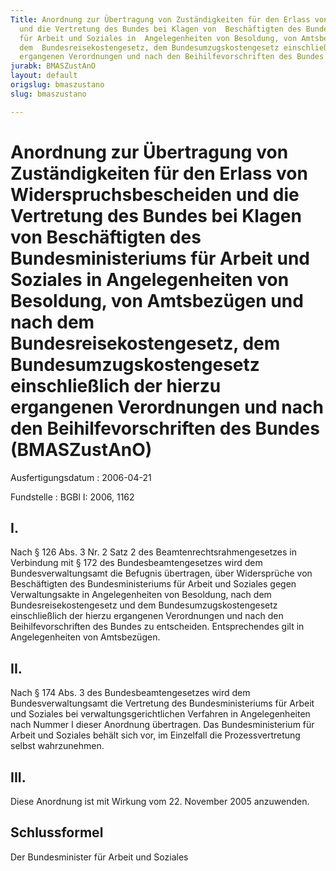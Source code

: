 ```yaml
---
Title: Anordnung zur Übertragung von Zuständigkeiten für den Erlass von  Widerspruchsbescheiden
  und die Vertretung des Bundes bei Klagen von  Beschäftigten des Bundesministeriums
  für Arbeit und Soziales in  Angelegenheiten von Besoldung, von Amtsbezügen und nach
  dem  Bundesreisekostengesetz, dem Bundesumzugskostengesetz einschließlich der  hierzu
  ergangenen Verordnungen und nach den Beihilfevorschriften des Bundes
jurabk: BMASZustAnO
layout: default
origslug: bmaszustano
slug: bmaszustano

---
```


# Anordnung zur Übertragung von Zuständigkeiten für den Erlass von  Widerspruchsbescheiden und die Vertretung des Bundes bei Klagen von  Beschäftigten des Bundesministeriums für Arbeit und Soziales in  Angelegenheiten von Besoldung, von Amtsbezügen und nach dem  Bundesreisekostengesetz, dem Bundesumzugskostengesetz einschließlich der  hierzu ergangenen Verordnungen und nach den Beihilfevorschriften des Bundes (BMASZustAnO)

Ausfertigungsdatum
:   2006-04-21

Fundstelle
:   BGBl I: 2006, 1162



## I.

Nach § 126 Abs. 3 Nr. 2 Satz 2 des Beamtenrechtsrahmengesetzes in
Verbindung mit § 172 des Bundesbeamtengesetzes wird dem
Bundesverwaltungsamt die Befugnis übertragen, über Widersprüche von
Beschäftigten des Bundesministeriums für Arbeit und Soziales gegen
Verwaltungsakte in Angelegenheiten von Besoldung, nach dem
Bundesreisekostengesetz und dem Bundesumzugskostengesetz
einschließlich der hierzu ergangenen Verordnungen und nach den
Beihilfevorschriften des Bundes zu entscheiden. Entsprechendes gilt in
Angelegenheiten von Amtsbezügen.


## II.

Nach § 174 Abs. 3 des Bundesbeamtengesetzes wird dem
Bundesverwaltungsamt die Vertretung des Bundesministeriums für Arbeit
und Soziales bei verwaltungsgerichtlichen Verfahren in Angelegenheiten
nach Nummer I dieser Anordnung übertragen. Das Bundesministerium für
Arbeit und Soziales behält sich vor, im Einzelfall die
Prozessvertretung selbst wahrzunehmen.


## III.

Diese Anordnung ist mit Wirkung vom 22. November 2005 anzuwenden.


## Schlussformel

Der Bundesminister für Arbeit und Soziales

